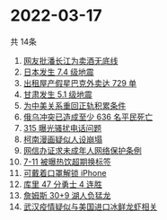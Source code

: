 # 2022-03-17
  共 14条

  <!-- BEGIN -->
  <!-- 最后更新时间:Thu Mar 17 2022 02:13:39 GMT+0000 (Coordinated Universal Time) -->
  1. [网友批潘长江为卖酒无底线](https://www.zhihu.com/search?q=潘长江卖酒)
1. [日本发生 7.4 级地震](https://www.zhihu.com/search?q=日本地震)
1. [出租屋产假星巴克外卖达 729 单](https://www.zhihu.com/search?q=假星巴克)
1. [甘肃发生 5.1 级地震](https://www.zhihu.com/search?q=甘肃地震)
1. [为中美关系重回正轨积累条件](https://www.zhihu.com/search?q=中美关系)
1. [俄乌冲突已造成至少 636 名平民死亡](https://www.zhihu.com/search?q=俄乌冲突造成平民死亡)
1. [315 曝光骚扰电话问题](https://www.zhihu.com/search?q=骚扰电话)
1. [柯南漫画疑似人设崩塌 ](https://www.zhihu.com/search?q=柯南)
1. [网信办证求未成年人网络保护条例](https://www.zhihu.com/search?q=游戏防沉迷)
1. [7-11 被曝热饮超期换标签](https://www.zhihu.com/search?q=热饮超期换标签)
1. [可戴着口罩解锁 iPhone](https://www.zhihu.com/search?q=iPhone)
1. [库里 47 分勇士 4 连胜](https://www.zhihu.com/search?q=勇士)
1. [詹姆斯 30+9 湖人负猛龙](https://www.zhihu.com/search?q=湖人)
1. [武汉疫情疑似与美国进口冰鲜龙虾相关](https://www.zhihu.com/search?q=武汉疫情)
  <!-- END -->
  
